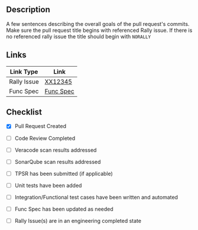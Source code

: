## Description
A few sentences describing the overall goals of the pull request's commits. Make sure the pull request title begins with referenced Rally issue. If there is no referenced rally issue the title should begin with `NORALLY`

## Links
Link Type   | Link
------      | ------
Rally Issue | [XX12345](https://rally1.rallydev.com/)
Func Spec   | [Func Spec](https://cawiki.ca.com/display/AG/Functional+Specifications)

## Checklist
- [x] Pull Request Created
- [ ] Code Review Completed
- [ ] Veracode scan results addressed
- [ ] SonarQube scan results addressed
- [ ] TPSR has been submitted (if applicable) 
- [ ] Unit tests have been added
- [ ] Integration/Functional test cases have been written and automated
- [ ] Func Spec has been updated as needed
- [ ] Rally Issue(s) are in an engineering completed state 

